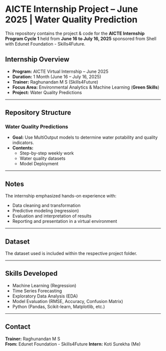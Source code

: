 # AICTE Internship Project – June 2025 | Water Quality Prediction

This repository contains the project & code for the **AICTE Internship Program Cycle 1** held from **June 16 to July 16, 2025** sponsored from Shell with Edunet Foundation - Skills4Future.

## Internship Overview

- **Program:** AICTE Virtual Internship – June 2025
- **Duration:** 1 Month (June 16 – July 16, 2025)
- **Trainer:** Raghunandan M S (Skills4Future)
- **Focus Area:** Environmental Analytics & Machine Learning (**Green Skills**)
- **Project:** 
 Water Quality Predictions

---

## Repository Structure

### **Water Quality Predictions**
- **Goal:** Use MultiOutput models to determine water potability and quality indicators.
- **Contents:**
  - Step-by-step weekly work
  - Water quality datasets
  - Model Deployment

---

## Notes

The internship emphasized hands-on experience with:

- Data cleaning and transformation
- Predictive modeling (regression)
- Evaluation and interpretation of results
- Reporting and presentation in a virtual environment

---

## Dataset

The dataset used is included within the respective project folder.

---

## Skills Developed

- Machine Learning (Regression)
- Time Series Forecasting
- Exploratory Data Analysis (EDA)
- Model Evaluation (RMSE, Accuracy, Confusion Matrix)
- Python (Pandas, Scikit-learn, Matplotlib, etc.)

---

## Contact

**Trainer:** Raghunandan M S  
**From:** Edunet Foundation - Skills4Future
**Intern:** Koti Surekha (Me) 
